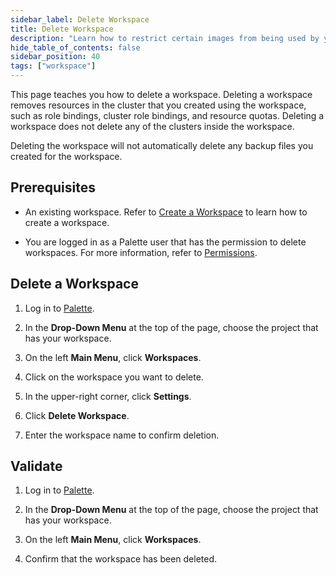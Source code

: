 ```yaml
---
sidebar_label: Delete Workspace
title: Delete Workspace
description: "Learn how to restrict certain images from being used by your workspace"
hide_table_of_contents: false
sidebar_position: 40
tags: ["workspace"]
---
```


This page teaches you how to delete a workspace. Deleting a workspace removes resources in the cluster that you created
using the workspace, such as role bindings, cluster role bindings, and resource quotas. Deleting a workspace does not
delete any of the clusters inside the workspace.

Deleting the workspace will not automatically delete any backup files you created for the workspace.

## Prerequisites

- An existing workspace. Refer to [Create a Workspace](../adding-a-new-workspace.md) to learn how to create a workspace.

- You are logged in as a Palette user that has the permission to delete workspaces. For more information, refer to
  [Permissions](../../user-management/palette-rbac/permissions.md).

## Delete a Workspace

1. Log in to [Palette](https://console.spectrocloud.com).

2. In the **Drop-Down Menu** at the top of the page, choose the project that has your workspace.

3. On the left **Main Menu**, click **Workspaces**.

4. Click on the workspace you want to delete.

5. In the upper-right corner, click **Settings**.

6. Click **Delete Workspace**.

7. Enter the workspace name to confirm deletion.

## Validate

1. Log in to [Palette](https://console.spectrocloud.com).

2. In the **Drop-Down Menu** at the top of the page, choose the project that has your workspace.

3. On the left **Main Menu**, click **Workspaces**.

4. Confirm that the workspace has been deleted.
